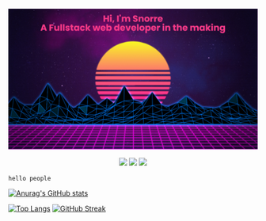 <p align="center">

</p>


[![MasterHead](banner.png)](https://github.com/snorresovold)


<p align="center">
 
 <img src="https://badges.pufler.dev/visits/snorresovold/snorresovold"/> 
 <!-- <img src="https://badges.pufler.dev/years/snorresovold"/> -->
 <img src="https://badges.pufler.dev/repos/snorresovold"/>
 <img src="https://badges.pufler.dev/commits/monthly/snorresovold" />

    hello people
</p>

[![Anurag's GitHub stats](https://github-readme-stats.vercel.app/api?username=snorresovold&show_icons=true&theme=radical)](https://github.com/anuraghazra/github-readme-stats)

[![Top Langs](https://github-readme-stats.vercel.app/api/top-langs/?username=snorresovold&show_icons=true&theme=radical)](https://github.com/anuraghazra/github-readme-stats)
[![GitHub Streak](https://github-readme-streak-stats.herokuapp.com/?user=snorresovold&show_icons=true&theme=radical)](https://git.io/streak-stats)
<!--
**snorresovold/snorresovold** is a ✨ _special_ ✨ repository because its `README.md` (this file) appears on your GitHub profile.

Here are some ideas to get you started:

- 🔭 I’m currently working on ...
- 🌱 I’m currently learning ...
- 👯 I’m looking to collaborate on ...
- 🤔 I’m looking for help with ...
- 💬 Ask me about ...
- 📫 How to reach me: ...
- 😄 Pronouns: ...
- ⚡ Fun fact: ...
-->
